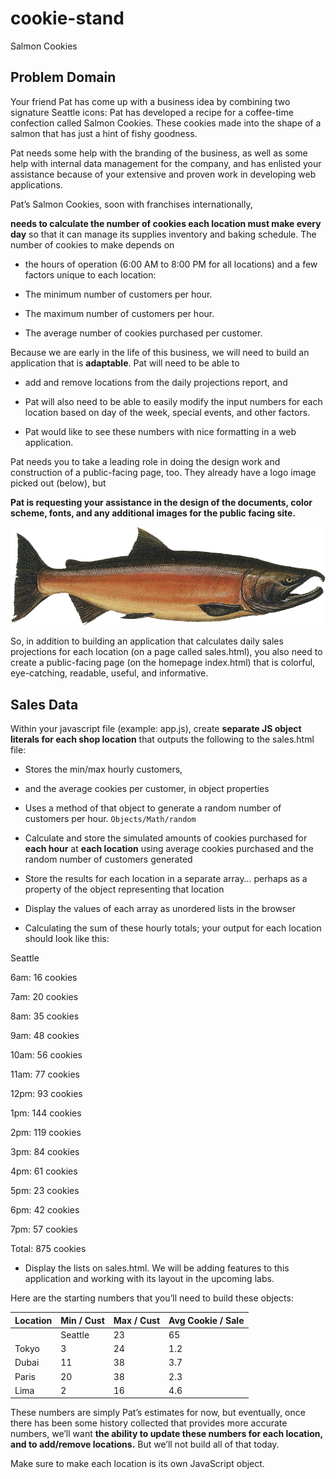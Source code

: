 # cookie-stand
Salmon Cookies

## Problem Domain
Your friend Pat has come up with a business idea by combining two signature Seattle icons: Pat has developed a recipe for a coffee-time confection called Salmon Cookies. These cookies made into the shape of a salmon that has just a hint of fishy goodness.

Pat needs some help with the branding of the business, as well as some help with internal data management for the company, and has enlisted your assistance because of your extensive and proven work in developing web applications.

Pat’s Salmon Cookies, soon with franchises internationally, 

**needs to calculate the number of cookies each location must make every day** so that it can manage its supplies inventory and baking schedule. The number of cookies to make depends on 
+ the hours of operation (6:00 AM to 8:00 PM for all locations) and a few factors unique to each location:

+ The minimum number of customers per hour.
+ The maximum number of customers per hour.
+ The average number of cookies purchased per customer.

Because we are early in the life of this business, we will need to build an application that is **adaptable**. Pat will need to be able to 
+ add and remove locations from the daily projections report, and

+ Pat will also need to be able to easily modify the input numbers for each location based on day of the week, special events, and other factors. 
+ Pat would like to see these numbers with nice formatting in a web application.

Pat needs you to take a leading role in doing the design work and construction of a public-facing page, too. They already have a logo image picked out (below), but 

**Pat is requesting your assistance in the design of the documents, color scheme, fonts, and any additional images for the public facing site.**

![salmon](/images/salmon.png)

So, in addition to building an application that calculates daily sales projections for each location (on a page called sales.html), you also need to create a public-facing page (on the homepage index.html) that is colorful, eye-catching, readable, useful, and informative.

## Sales Data
Within your javascript file (example: app.js), create **separate JS object literals for each shop location** that outputs the following to the sales.html file:

+ Stores the min/max hourly customers, 

+ and the average cookies per customer, in object properties

+ Uses a method of that object to generate a random number of customers per hour. `Objects/Math/random`

+ Calculate and store the simulated amounts of cookies purchased for **each hour** at **each location** using average cookies purchased and the random number of customers generated

+ Store the results for each location in a separate array… perhaps as a property of the object representing that location

+ Display the values of each array as unordered lists in the browser
+ Calculating the sum of these hourly totals; your output for each location should look like this:

Seattle

6am: 16 cookies

7am: 20 cookies

8am: 35 cookies

9am: 48 cookies

10am: 56 cookies

11am: 77 cookies

12pm: 93 cookies

1pm: 144 cookies

2pm: 119 cookies

3pm: 84 cookies 

4pm: 61 cookies

5pm: 23 cookies

6pm: 42 cookies

7pm: 57 cookies

Total: 875 cookies

 + Display the lists on sales.html. We will be adding features to this application and working with its layout in the upcoming labs.

Here are the starting numbers that you’ll need to build these objects:

Location|	Min / Cust|	Max / Cust|	Avg Cookie / Sale|
|----|-----|-------|--------|
||Seattle	| 23	| 65	| 6.3|
|Tokyo	    | 3	    | 24    | 1.2|
|Dubai	    | 11	| 38	| 3.7|
|Paris	    | 20	| 38	| 2.3|
|Lima	    | 2	    | 16	| 4.6|
These numbers are simply Pat’s estimates for now, but eventually, once there has been some history collected that provides more accurate numbers, we’ll want **the ability to update these numbers for each location, and to add/remove locations.** But we’ll not build all of that today. 

Make sure to make each location is its own JavaScript object.

